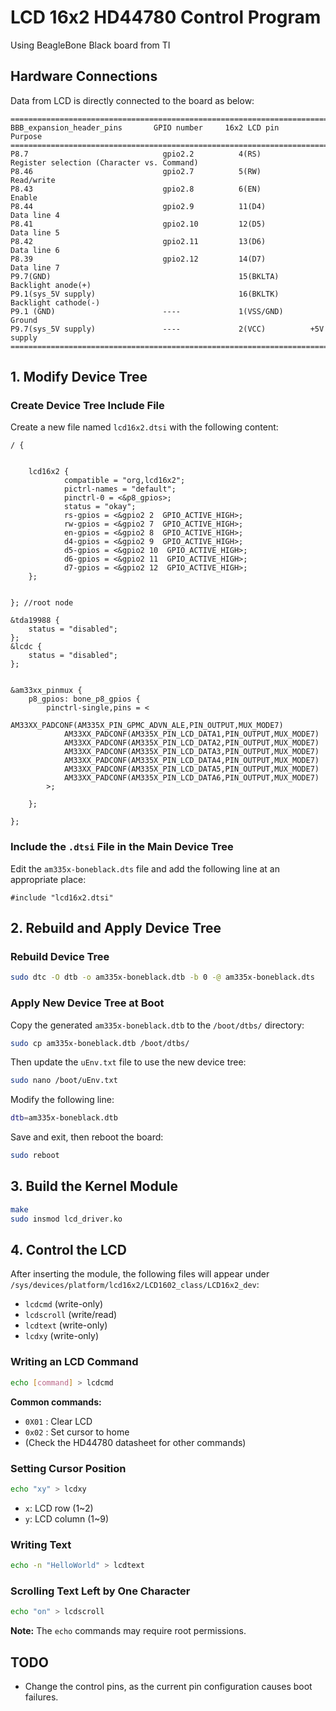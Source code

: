 # LCD 16x2 HD44780 Control Program

Using BeagleBone Black board from TI

## Hardware Connections

Data from LCD is directly connected to the board as below:

```
===========================================================================================================
BBB_expansion_header_pins       GPIO number     16x2 LCD pin      Purpose 
===========================================================================================================
P8.7                              gpio2.2          4(RS)           Register selection (Character vs. Command)
P8.46                             gpio2.7          5(RW)           Read/write 
P8.43                             gpio2.8          6(EN)           Enable
P8.44                             gpio2.9          11(D4)          Data line 4
P8.41                             gpio2.10         12(D5)          Data line 5
P8.42                             gpio2.11         13(D6)          Data line 6
P8.39                             gpio2.12         14(D7)          Data line 7 
P9.7(GND)                                          15(BKLTA)       Backlight anode(+)
P9.1(sys_5V supply)                                16(BKLTK)       Backlight cathode(-)
P9.1 (GND)                        ----             1(VSS/GND)      Ground
P9.7(sys_5V supply)               ----             2(VCC)          +5V supply 
===========================================================================================================
```

## 1. Modify Device Tree

### Create Device Tree Include File

Create a new file named `lcd16x2.dtsi` with the following content:

```dts
/ {
       

    lcd16x2 {
            compatible = "org,lcd16x2";
            pictrl-names = "default";
            pinctrl-0 = <&p8_gpios>;
            status = "okay";
            rs-gpios = <&gpio2 2  GPIO_ACTIVE_HIGH>;
            rw-gpios = <&gpio2 7  GPIO_ACTIVE_HIGH>;
            en-gpios = <&gpio2 8  GPIO_ACTIVE_HIGH>;
            d4-gpios = <&gpio2 9  GPIO_ACTIVE_HIGH>;
            d5-gpios = <&gpio2 10  GPIO_ACTIVE_HIGH>;
            d6-gpios = <&gpio2 11  GPIO_ACTIVE_HIGH>;
            d7-gpios = <&gpio2 12  GPIO_ACTIVE_HIGH>;
    };


}; //root node

&tda19988 {
	status = "disabled";
};
&lcdc {
    status = "disabled";
};


&am33xx_pinmux {
	p8_gpios: bone_p8_gpios {
		pinctrl-single,pins = < 
			AM33XX_PADCONF(AM335X_PIN_GPMC_ADVN_ALE,PIN_OUTPUT,MUX_MODE7) 
			AM33XX_PADCONF(AM335X_PIN_LCD_DATA1,PIN_OUTPUT,MUX_MODE7) 
			AM33XX_PADCONF(AM335X_PIN_LCD_DATA2,PIN_OUTPUT,MUX_MODE7) 
			AM33XX_PADCONF(AM335X_PIN_LCD_DATA3,PIN_OUTPUT,MUX_MODE7) 
			AM33XX_PADCONF(AM335X_PIN_LCD_DATA4,PIN_OUTPUT,MUX_MODE7) 
			AM33XX_PADCONF(AM335X_PIN_LCD_DATA5,PIN_OUTPUT,MUX_MODE7) 
			AM33XX_PADCONF(AM335X_PIN_LCD_DATA6,PIN_OUTPUT,MUX_MODE7) 
		>;

	};

};
```
### Include the `.dtsi` File in the Main Device Tree

Edit the `am335x-boneblack.dts` file and add the following line at an appropriate place:

```dts
#include "lcd16x2.dtsi"
```

## 2. Rebuild and Apply Device Tree

### Rebuild Device Tree
```sh
sudo dtc -O dtb -o am335x-boneblack.dtb -b 0 -@ am335x-boneblack.dts
```

### Apply New Device Tree at Boot
Copy the generated `am335x-boneblack.dtb` to the `/boot/dtbs/` directory:
```sh
sudo cp am335x-boneblack.dtb /boot/dtbs/
```

Then update the `uEnv.txt` file to use the new device tree:
```sh
sudo nano /boot/uEnv.txt
```
Modify the following line:
```sh
dtb=am335x-boneblack.dtb
```
Save and exit, then reboot the board:
```sh
sudo reboot
```

## 3. Build the Kernel Module

```sh
make
sudo insmod lcd_driver.ko
```

## 4. Control the LCD

After inserting the module, the following files will appear under `/sys/devices/platform/lcd16x2/LCD1602_class/LCD16x2_dev`:

- `lcdcmd`  (write-only)
- `lcdscroll`  (write/read)
- `lcdtext`  (write-only)
- `lcdxy` (write-only)

### Writing an LCD Command
```sh
echo [command] > lcdcmd
```
**Common commands:**
- `0X01` : Clear LCD
- `0x02` : Set cursor to home
- (Check the HD44780 datasheet for other commands)

### Setting Cursor Position
```sh
echo "xy" > lcdxy
```
- `x`: LCD row (1~2)
- `y`: LCD column (1~9)

### Writing Text
```sh
echo -n "HelloWorld" > lcdtext
```

### Scrolling Text Left by One Character
```sh
echo "on" > lcdscroll
```

**Note:** The `echo` commands may require root permissions.

## TODO
- Change the control pins, as the current pin configuration causes boot failures.

